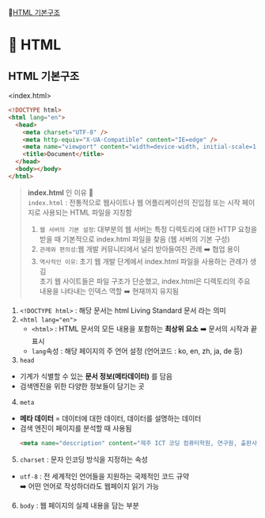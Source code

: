 📍[HTML 기본구조](#html-기본구조)


# 📄 HTML
## HTML 기본구조

<index.html>  
```html
<!DOCTYPE html>
<html lang="en">
  <head>
    <meta charset="UTF-8" />
    <meta http-equiv="X-UA-Compatible" content="IE=edge" />
    <meta name="viewport" content="width=device-width, initial-scale=1.0" />
    <title>Document</title>
  </head>
  <body></body>
</html>
```
> **index.html** 인 이유 🤔   
>    `index.html` : 전통적으로 웹사이트나 웹 어플리케이션의 진입점 또는 시작 페이지로 사용되는 HTML 파일을 지칭함  
>    1. `웹 서버의 기본 설정`: 대부분의 웹 서버는 특정 디렉토리에 대한 HTTP 요청을 받을 때 기본적으로 index.html 파일을 찾음 (웹 서버의 기본 구성)
>    2. `관례와 편의성`:웹 개발 커뮤니티에서 널리 받아들여진 관례 ➡️ 협업 용이
>    3. `역사적인 이유`: 초기 웹 개발 단계에서 index.html 파일을 사용하는 관례가 생김  
초기 웹 사이트들은 파일 구조가 단순했고, index.html은 디렉토리의 주요 내용을 나타내는 인덱스 역할  ➡️ 현재까지 유지됨

1. `<!DOCTYPE html>` : 해당 문서는 html Living Standard 문서 라는 의미
2. `<html lang="en">` 
    - `<html>` : HTML 문서의 모든 내용을 포함하는 **최상위 요소** ➡️ 문서의 시작과 끝 표시
    - `lang`속성 : 해당 페이지의 주 언어 설정
        (언어코드 : ko, en, zh, ja, de 등)
3. `head`
  - 기계가 식별할 수 있는 **문서 정보(메타데이터)** 를 담음
  - 검색엔진을 위한 다양한 정보들이 담기는 곳

4. `meta`
  - **메타 데이터** = 데이터에 대한 데이터, 데이터를 설명하는 데이터  
  - 검색 엔진이 페이지를 분석할 때 사용됨
    ```html
    <meta name="description" content="제주 ICT 코딩 컴퓨터학원, 연구원, 출판사" />
    ```
5. `charset` : 문자 인코딩 방식을 지정하는 속성
  - `utf-8` :  전 세계적인 언어들을 지원하는 국제적인 코드 규약   
    ➡️ 어떤 언어로 작성하더라도 웹페이지 읽기 가능

6. `body` : 웹 페이지의 실제 내용을 담는 부분
